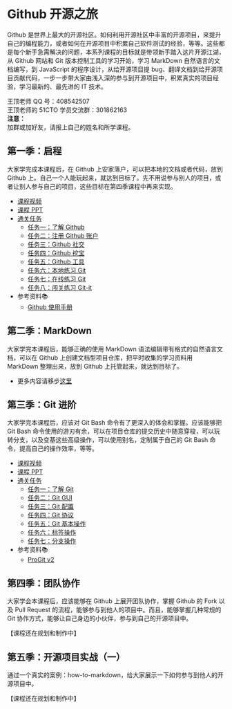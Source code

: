 # Github 开源之旅

Github 是世界上最大的开源社区。如何利用开源社区中丰富的开源项目，来提升自己的编程能力，或者如何在开源项目中积累自己软件测试的经验，等等。这些都是每个新手急需解决的问题，本系列课程的目标就是带领新手踏入这片开源江湖，从 Github 网站和 Git 版本控制工具的学习开始，学习 MarkDown 自然语言的文档编写，到 JavaScript 的程序设计，从给开源项目提 bug、翻译文档到给开源项目贡献代码，一步一步带大家由浅入深的参与到开源项目中，积累真实的项目经验，学习最新的、最先进的 IT 技术。

王顶老师 QQ 号：408542507  
王顶老师的 51CTO 学员交流群：301862163  
**注意：**  
加群或加好友，请报上自己的姓名和所学课程。  

## 第一季：启程

大家学完成本课程后，在 Github 上安家落户，可以把本地的文档或者代码，放到 Github 上。自己一个人能玩起来，就达到目标了。先不用说参与别人的项目，或者让别人参与自己的项目，这些目标在第四季课程中再来实现。

- [课程视频<img src="https://raw.githubusercontent.com/wangding/courses/master/images/video.png" height="15">](http://edu.51cto.com/course/course_id-7845.html)
- [课程 PPT<img src="https://raw.githubusercontent.com/wangding/courses/master/images/presentation.png" height="15"/>](Github.pptx)
- [通关任务<img src="https://raw.githubusercontent.com/wangding/courses/master/images/homework.png" height="15"/>](TaskS01.md)  
    - [任务一：了解 Github](TaskS01.md#任务一了解-github)  
    - [任务二：注册 Github 账户](TaskS01.md#任务二注册-github-账户)  
    - [任务三：Github 社交](TaskS01.md#任务三github-社交)  
    - [任务四：Github 挖宝](TaskS01.md#任务四github-挖宝)  
    - [任务五：Github 工具](TaskS01.md#任务五github-工具)  
    - [任务六：本地练习 Git](TaskS01.md#任务六本地练习-git)  
    - [任务七：在线练习 Git](TaskS01.md#任务七在线练习-git)  
    - [任务八：闯关练习 Git-it](TaskS01.md#任务八闯关练习-git-it)  
- 参考资料:books:  
    - [Github 使用手册](http://wiki.jikexueyuan.com/project/github-basics/)  

## 第二季：MarkDown

大家学完本课程后，能够正确的使用 MarkDown 语法编辑带有格式的自然语言文档，可以在 Github 上创建文档型项目仓库，把平时收集的学习资料用 MarkDown 整理出来，放到 Github 上托管起来，就达到目标了。

- 更多内容请移步[这里](../markdown/README.md)


## 第三季：Git 进阶

大家学完本课程后，应该对 Git Bash 命令有了更深入的体会和掌握。应该能够把 Git Bash 命令使用的游刃有余，可以在项目仓库的提交历史中随意穿梭，可以玩转分支，以及变基这些高级操作，可以使用别名，定制属于自己的 Git Bash 命令，提高自己的操作效率，等等。

- [课程视频<img src="https://raw.githubusercontent.com/wangding/courses/master/images/video.png" height="15">](http://edu.51cto.com/course/course_id-8177.html)
- [课程 PPT<img src="https://raw.githubusercontent.com/wangding/courses/master/images/presentation.png" height="15"/>](README.md#第三季-Git-进阶)
- [通关任务<img src="https://raw.githubusercontent.com/wangding/courses/master/images/homework.png" height="15"/>](TaskS02.md)  
    - [任务一：了解 Git](TaskS02.md#任务一了解-git)
    - [任务二：Git GUI](TaskS02.md#任务二git-gui)
    - [任务三：Git 配置](TaskS02.md#任务三git-配置)
    - [任务四：Git 协议](TaskS02.md#任务四git-协议)
    - [任务五：Git 基本操作](TaskS02.md#任务五git-基本操作)
    - [任务六：标签操作](TaskS02.md#任务六标签操作)
    - [任务七：分支操作](TaskS02.md#任务七分支操作)
- 参考资料:books:  
  - [ProGit v2](https://github.com/progit/progit2-zh)  

## 第四季：团队协作

大家学会本课程后，应该能够在 Github 上展开团队协作，掌握 Github 的 Fork 以及 Pull Request 的流程，能够参与到他人的项目中。而且，能够掌握几种常规的 Git 协作方式，能够让自己身边的小伙伴，参与到自己的开源项目中。

【课程还在规划和制作中】

## 第五季：开源项目实战（一）

通过一个真实的案例：how-to-markdown，给大家展示一下如何参与到他人的开源项目中。

【课程还在规划和制作中】

